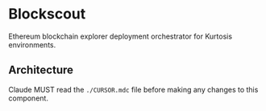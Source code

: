 # Blockscout

Ethereum blockchain explorer deployment orchestrator for Kurtosis environments.

## Architecture  
Claude MUST read the `./CURSOR.mdc` file before making any changes to this component.